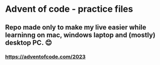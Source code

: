 # Advent of code - practice files

## Repo made only to make my live easier while learninng on mac, windows laptop and (mostly) desktop PC. 😊
### https://adventofcode.com/2023